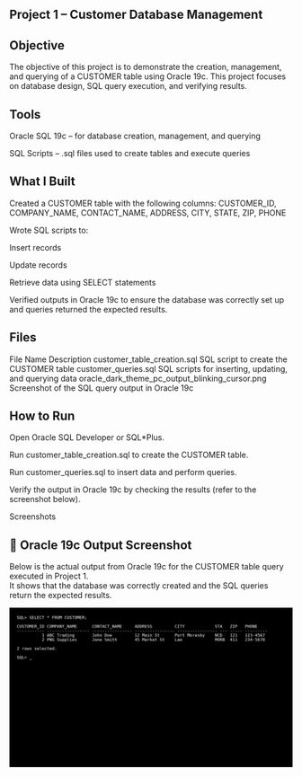 ## Project 1 – Customer Database Management

## Objective

The objective of this project is to demonstrate the creation, management, and querying of a CUSTOMER table using Oracle 19c.
This project focuses on database design, SQL query execution, and verifying results.

## Tools

Oracle SQL 19c – for database creation, management, and querying

SQL Scripts – .sql files used to create tables and execute queries

## What I Built

Created a CUSTOMER table with the following columns:
CUSTOMER_ID, COMPANY_NAME, CONTACT_NAME, ADDRESS, CITY, STATE, ZIP, PHONE

Wrote SQL scripts to:

Insert records

Update records

Retrieve data using SELECT statements

Verified outputs in Oracle 19c to ensure the database was correctly set up and queries returned the expected results.

## Files
File Name	Description
customer_table_creation.sql	SQL script to create the CUSTOMER table
customer_queries.sql	SQL scripts for inserting, updating, and querying data
oracle_dark_theme_pc_output_blinking_cursor.png	Screenshot of the SQL query output in Oracle 19c

## How to Run

Open Oracle SQL Developer or SQL*Plus.

Run customer_table_creation.sql to create the CUSTOMER table.

Run customer_queries.sql to insert data and perform queries.

Verify the output in Oracle 19c by checking the results (refer to the screenshot below).

Screenshots

## 📸 Oracle 19c Output Screenshot

Below is the actual output from Oracle 19c for the CUSTOMER table query executed in Project 1.  
It shows that the database was correctly created and the SQL queries return the expected results.

![Oracle SQL Output](screenshots/oracle_dark_theme_pc_output_blinking_cursor.png)
